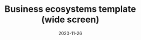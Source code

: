 ---
layout: designs
title: Business ecosystems template (wide screen)
design: 2-Screen-Business-W.png
date: "2020-11-26"
---